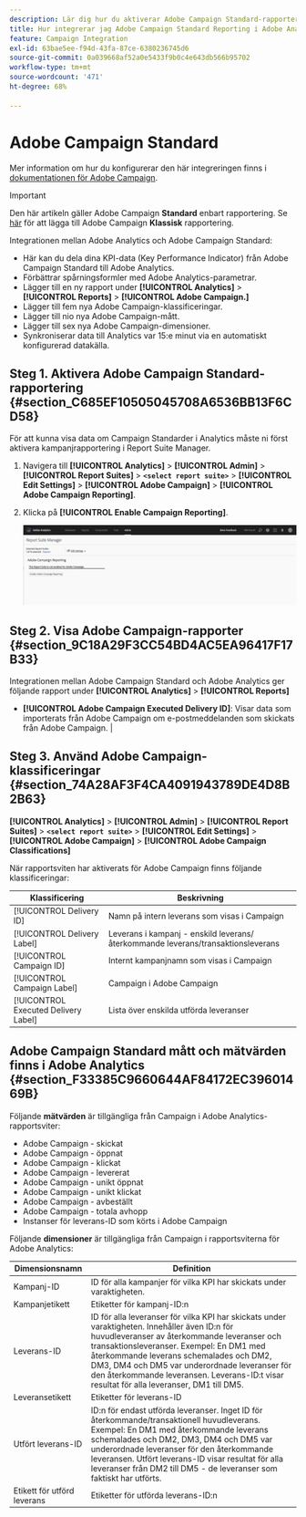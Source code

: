 ```yaml
---
description: Lär dig hur du aktiverar Adobe Campaign Standard-rapportering i Adobe Analytics
title: Hur integrerar jag Adobe Campaign Standard Reporting i Adobe Analytics?
feature: Campaign Integration
exl-id: 63bae5ee-f94d-43fa-87ce-6380236745d6
source-git-commit: 0a039668af52a0e5433f9b0c4e643db566b95702
workflow-type: tm+mt
source-wordcount: '471'
ht-degree: 68%

---
```


# Adobe Campaign Standard

Mer information om hur du konfigurerar den här integreringen finns i [dokumentationen för Adobe Campaign](https://helpx.adobe.com/se/campaign/standard/integrating/using/about-campaign-analytics-integration.html).

>[!IMPORTANT]
>Den här artikeln gäller Adobe Campaign **Standard** enbart rapportering. Se [här](https://experienceleague.adobe.com/docs/analytics/integration/analytics-to-campaign-classic.html?lang=en) för att lägga till Adobe Campaign **Klassisk** rapportering.

Integrationen mellan Adobe Analytics och Adobe Campaign Standard:

* Här kan du dela dina KPI-data (Key Performance Indicator) från Adobe Campaign Standard till Adobe Analytics.
* Förbättrar spårningsformler med Adobe Analytics-parametrar.
* Lägger till en ny rapport under **[!UICONTROL Analytics]** > **[!UICONTROL Reports]** > **[!UICONTROL Adobe Campaign.]**
* Lägger till fem nya Adobe Campaign-klassificeringar.
* Lägger till nio nya Adobe Campaign-mått.
* Lägger till sex nya Adobe Campaign-dimensioner.
* Synkroniserar data till Analytics var 15:e minut via en automatiskt konfigurerad datakälla.

## Steg 1. Aktivera Adobe Campaign Standard-rapportering {#section_C685EF10505045708A6536BB13F6CD58}

För att kunna visa data om Campaign Standarder i Analytics måste ni först aktivera kampanjrapportering i Report Suite Manager.

1. Navigera till  **[!UICONTROL Analytics]** > **[!UICONTROL Admin]** > **[!UICONTROL Report Suites]** > **`<select report suite>`** > **[!UICONTROL Edit Settings]** > **[!UICONTROL Adobe Campaign]** > **[!UICONTROL Adobe Campaign Reporting]**.
1. Klicka på **[!UICONTROL Enable Campaign Reporting]**.

   ![](assets/enable-campaign.png)

## Steg 2. Visa Adobe Campaign-rapporter {#section_9C18A29F3CC54BD4AC5EA96417F17B33}

Integrationen mellan Adobe Campaign Standard och Adobe Analytics ger följande rapport under **[!UICONTROL Analytics]** > **[!UICONTROL Reports]**

* **[!UICONTROL Adobe Campaign Executed Delivery ID]**: Visar data som importerats från Adobe Campaign om e-postmeddelanden som skickats från Adobe Campaign. |

## Steg 3. Använd Adobe Campaign-klassificeringar {#section_74A28AF3F4CA4091943789DE4D8B2B63}

**[!UICONTROL Analytics]** > **[!UICONTROL Admin]** > **[!UICONTROL Report Suites]** > **`<select report suite>`** > **[!UICONTROL Edit Settings]** > **[!UICONTROL Adobe Campaign]** > **[!UICONTROL Adobe Campaign Classifications]**

När rapportsviten har aktiverats för Adobe Campaign finns följande klassificeringar:

| Klassificering | Beskrivning |
| --- | --- |
| [!UICONTROL Delivery ID] | Namn på intern leverans som visas i Campaign |
| [!UICONTROL Delivery Label] | Leverans i kampanj - enskild leverans/återkommande leverans/transaktionsleverans |
| [!UICONTROL Campaign ID] | Internt kampanjnamn som visas i Campaign |
| [!UICONTROL Campaign Label] | Campaign i Adobe Campaign |
| [!UICONTROL Executed Delivery Label] | Lista över enskilda utförda leveranser |

## Adobe Campaign Standard mått och mätvärden finns i Adobe Analytics {#section_F33385C9660644AF84172EC39601469B}

Följande **mätvärden** är tillgängliga från Campaign i Adobe Analytics-rapportsviter:

* Adobe Campaign - skickat
* Adobe Campaign - öppnat
* Adobe Campaign - klickat
* Adobe Campaign - levererat
* Adobe Campaign - unikt öppnat
* Adobe Campaign - unikt klickat
* Adobe Campaign - avbeställt
* Adobe Campaign - totala avhopp
* Instanser för leverans-ID som körts i Adobe Campaign

Följande **dimensioner** är tillgängliga från Campaign i rapportsviterna för Adobe Analytics:

| Dimensionsnamn | Definition |
| --- | --- |
| Kampanj-ID | ID för alla kampanjer för vilka KPI har skickats under varaktigheten. |
| Kampanjetikett | Etiketter för kampanj-ID:n |
| Leverans-ID | ID för alla leveranser för vilka KPI har skickats under varaktigheten. Innehåller även ID:n för huvudleveranser av återkommande leveranser och transaktionsleveranser. Exempel: En DM1 med återkommande leverans schemalades och DM2, DM3, DM4 och DM5 var underordnade leveranser för den återkommande leveransen.  Leverans-ID:t visar resultat för alla leveranser, DM1 till DM5. |
| Leveransetikett | Etiketter för leverans-ID |
| Utfört leverans-ID | ID:n för endast utförda leveranser. Inget ID för återkommande/transaktionell huvudleverans. Exempel: En DM1 med återkommande leverans schemalades och DM2, DM3, DM4 och DM5 var underordnade leveranser för den återkommande leveransen. Utfört leverans-ID visar resultat för alla leveranser från DM2 till DM5 - de leveranser som faktiskt har utförts. |
| Etikett för utförd leverans | Etiketter för utförda leverans-ID:n |
